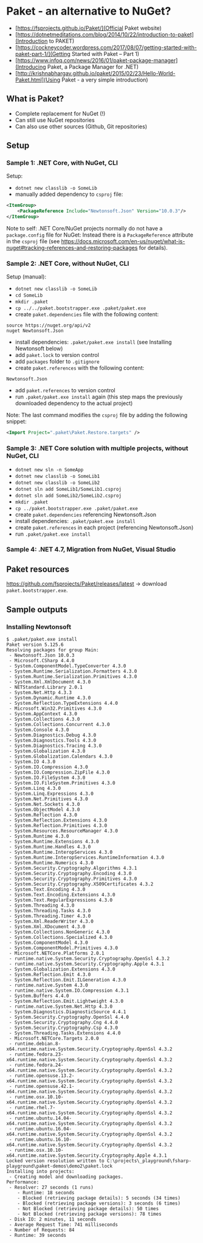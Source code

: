 # Paket - an alternative to NuGet?

- [https://fsprojects.github.io/Paket/](Official Paket website)
- [https://dotnetmeditations.com/blog/2014/10/22/introduction-to-paket](Introduction to PAKET)
- [https://cockneycoder.wordpress.com/2017/08/07/getting-started-with-paket-part-1/](Getting Started with Paket – Part 1)
- [https://www.infoq.com/news/2016/01/paket-package-manager](Introducing Paket, a Package Manager for .NET)
- [http://krishnabhargav.github.io/paket/2015/02/23/Hello-World-Paket.html](Using Paket - a very simple introduction)


## What is Paket?

- Complete replacement for NuGet (!)
- Can still use NuGet repositories
- Can also use other sources (Github, Git repositories)

## Setup

### Sample 1: .NET Core, with NuGet, CLI

Setup:

- `dotnet new classlib -o SomeLib`
- manually added dependency to `csproj` file:
```xml
<ItemGroup>
    <PackageReference Include="Newtonsoft.Json" Version="10.0.3"/>
</ItemGroup>
```

Note to self: .NET Core/NuGet projects normally do not have a `package.config` file for NuGet: Instead there is a `PackageReference` attribute in the `csproj` file (see https://docs.microsoft.com/en-us/nuget/what-is-nuget#tracking-references-and-restoring-packages for details).

### Sample 2: .NET Core, without NuGet, CLI

Setup (manual):

- `dotnet new classlib -o SomeLib`
- `cd SomeLib`
- `mkdir .paket`
- `cp ../../paket.bootstrapper.exe .paket/paket.exe`
- create `paket.dependencies` file with the following content:
```
source https://nuget.org/api/v2
nuget Newtonsoft.Json
```
- install dependencies: `.paket/paket.exe install` (see Installing Newtonsoft below)
- add `paket.lock` to version control
- add `packages` folder to `.gitignore`
- create `paket.references` with the following content:
```
Newtonsoft.Json
```
- add `paket.references` to version control
- run `.paket/paket.exe install` again (this step maps the previously downloaded dependency to the actual project)

Note: The last command modifies the `csproj` file by adding the following snippet:
```xml
<Import Project=".paket\Paket.Restore.targets" />
```
### Sample 3: .NET Core solution with multiple projects, without NuGet, CLI

- `dotnet new sln -n SomeApp`
- `dotnet new classlib -o SomeLib1`
- `dotnet new classlib -o SomeLib2`
- `dotnet sln add SomeLib1/SomeLib1.csproj`
- `dotnet sln add SomeLib2/SomeLib2.csproj`
- `mkdir .paket`
- `cp ../paket.bootstrapper.exe .paket/paket.exe`
- create `paket.dependencies` referencing Newtonsoft.Json
- install dependencies: `.paket/paket.exe install`
- create `paket.references` in each project (referencing Newtonsoft.Json)
- run `.paket/paket.exe install`


### Sample 4: .NET 4.7, Migration from NuGet, Visual Studio

## Paket resources

https://github.com/fsprojects/Paket/releases/latest -> download `paket.bootstrapper.exe`.

## Sample outputs

### Installing Newtonsoft
```
$ .paket/paket.exe install
Paket version 5.125.6
Resolving packages for group Main:
 - Newtonsoft.Json 10.0.3
 - Microsoft.CSharp 4.4.0
 - System.ComponentModel.TypeConverter 4.3.0
 - System.Runtime.Serialization.Formatters 4.3.0
 - System.Runtime.Serialization.Primitives 4.3.0
 - System.Xml.XmlDocument 4.3.0
 - NETStandard.Library 2.0.1
 - System.Net.Http 4.3.3
 - System.Dynamic.Runtime 4.3.0
 - System.Reflection.TypeExtensions 4.4.0
 - Microsoft.Win32.Primitives 4.3.0
 - System.AppContext 4.3.0
 - System.Collections 4.3.0
 - System.Collections.Concurrent 4.3.0
 - System.Console 4.3.0
 - System.Diagnostics.Debug 4.3.0
 - System.Diagnostics.Tools 4.3.0
 - System.Diagnostics.Tracing 4.3.0
 - System.Globalization 4.3.0
 - System.Globalization.Calendars 4.3.0
 - System.IO 4.3.0
 - System.IO.Compression 4.3.0
 - System.IO.Compression.ZipFile 4.3.0
 - System.IO.FileSystem 4.3.0
 - System.IO.FileSystem.Primitives 4.3.0
 - System.Linq 4.3.0
 - System.Linq.Expressions 4.3.0
 - System.Net.Primitives 4.3.0
 - System.Net.Sockets 4.3.0
 - System.ObjectModel 4.3.0
 - System.Reflection 4.3.0
 - System.Reflection.Extensions 4.3.0
 - System.Reflection.Primitives 4.3.0
 - System.Resources.ResourceManager 4.3.0
 - System.Runtime 4.3.0
 - System.Runtime.Extensions 4.3.0
 - System.Runtime.Handles 4.3.0
 - System.Runtime.InteropServices 4.3.0
 - System.Runtime.InteropServices.RuntimeInformation 4.3.0
 - System.Runtime.Numerics 4.3.0
 - System.Security.Cryptography.Algorithms 4.3.1
 - System.Security.Cryptography.Encoding 4.3.0
 - System.Security.Cryptography.Primitives 4.3.0
 - System.Security.Cryptography.X509Certificates 4.3.2
 - System.Text.Encoding 4.3.0
 - System.Text.Encoding.Extensions 4.3.0
 - System.Text.RegularExpressions 4.3.0
 - System.Threading 4.3.0
 - System.Threading.Tasks 4.3.0
 - System.Threading.Timer 4.3.0
 - System.Xml.ReaderWriter 4.3.0
 - System.Xml.XDocument 4.3.0
 - System.Collections.NonGeneric 4.3.0
 - System.Collections.Specialized 4.3.0
 - System.ComponentModel 4.3.0
 - System.ComponentModel.Primitives 4.3.0
 - Microsoft.NETCore.Platforms 2.0.1
 - runtime.native.System.Security.Cryptography.OpenSsl 4.3.2
 - runtime.native.System.Security.Cryptography.Apple 4.3.1
 - System.Globalization.Extensions 4.3.0
 - System.Reflection.Emit 4.3.0
 - System.Reflection.Emit.ILGeneration 4.3.0
 - runtime.native.System 4.3.0
 - runtime.native.System.IO.Compression 4.3.1
 - System.Buffers 4.4.0
 - System.Reflection.Emit.Lightweight 4.3.0
 - runtime.native.System.Net.Http 4.3.0
 - System.Diagnostics.DiagnosticSource 4.4.1
 - System.Security.Cryptography.OpenSsl 4.4.0
 - System.Security.Cryptography.Cng 4.4.0
 - System.Security.Cryptography.Csp 4.3.0
 - System.Threading.Tasks.Extensions 4.4.0
 - Microsoft.NETCore.Targets 2.0.0
 - runtime.debian.8-x64.runtime.native.System.Security.Cryptography.OpenSsl 4.3.2
 - runtime.fedora.23-x64.runtime.native.System.Security.Cryptography.OpenSsl 4.3.2
 - runtime.fedora.24-x64.runtime.native.System.Security.Cryptography.OpenSsl 4.3.2
 - runtime.opensuse.13.2-x64.runtime.native.System.Security.Cryptography.OpenSsl 4.3.2
 - runtime.opensuse.42.1-x64.runtime.native.System.Security.Cryptography.OpenSsl 4.3.2
 - runtime.osx.10.10-x64.runtime.native.System.Security.Cryptography.OpenSsl 4.3.2
 - runtime.rhel.7-x64.runtime.native.System.Security.Cryptography.OpenSsl 4.3.2
 - runtime.ubuntu.14.04-x64.runtime.native.System.Security.Cryptography.OpenSsl 4.3.2
 - runtime.ubuntu.16.04-x64.runtime.native.System.Security.Cryptography.OpenSsl 4.3.2
 - runtime.ubuntu.16.10-x64.runtime.native.System.Security.Cryptography.OpenSsl 4.3.2
 - runtime.osx.10.10-x64.runtime.native.System.Security.Cryptography.Apple 4.3.1
Locked version resolution written to C:\projects\_playground\fsharp-playground\paket-demos\demo2\paket.lock
Installing into projects:
 - Creating model and downloading packages.
Performance:
 - Resolver: 27 seconds (1 runs)
    - Runtime: 18 seconds
    - Blocked (retrieving package details): 5 seconds (34 times)
    - Blocked (retrieving package versions): 3 seconds (6 times)
    - Not Blocked (retrieving package details): 50 times
    - Not Blocked (retrieving package versions): 78 times
 - Disk IO: 2 minutes, 11 seconds
 - Average Request Time: 741 milliseconds
 - Number of Requests: 84
 - Runtime: 39 seconds
```